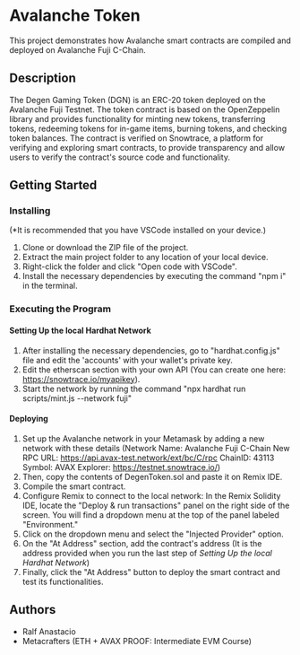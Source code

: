 # Avalanche Token

This project demonstrates how Avalanche smart contracts are compiled and deployed on Avalanche Fuji C-Chain.

## Description

The Degen Gaming Token (DGN) is an ERC-20 token deployed on the Avalanche Fuji Testnet. The token contract is based on the OpenZeppelin library and provides functionality for minting new tokens, transferring tokens, redeeming tokens for in-game items, burning tokens, and checking token balances. The contract is verified on Snowtrace, a platform for verifying and exploring smart contracts, to provide transparency and allow users to verify the contract's source code and functionality.

## Getting Started

### Installing

(*It is recommended that you have VSCode installed on your device.)

1. Clone or download the ZIP file of the project.
2. Extract the main project folder to any location of your local device.
3. Right-click the folder and click "Open code with VSCode".
4. Install the necessary dependencies by executing the command "npm i" in the terminal.

### Executing the Program

#### Setting Up the local Hardhat Network

1. After installing the necessary dependencies, go to "hardhat.config.js" file and edit the 'accounts' with your wallet's private key.
2. Edit the etherscan section with your own API (You can create one here: https://snowtrace.io/myapikey).
3. Start the network by running the command "npx hardhat run scripts/mint.js --network fuji"

#### Deploying
1. Set up the Avalanche network in your Metamask by adding a new network with these details (Network Name: Avalanche Fuji C-Chain New RPC URL: https://api.avax-test.network/ext/bc/C/rpc ChainID: 43113 Symbol: AVAX Explorer: https://testnet.snowtrace.io/)
2. Then, copy the contents of DegenToken.sol and paste it on Remix IDE.
3. Compile the smart contract.
4. Configure Remix to connect to the local network: In the Remix Solidity IDE, locate the "Deploy & run transactions" panel on the right side of the screen. You will find a dropdown menu at the top of the panel labeled "Environment."
5. Click on the dropdown menu and select the "Injected Provider" option.
6. On the "At Address" section, add the contract's address (It is the address provided when you run the last step of *Setting Up the local Hardhat Network*)
7. Finally, click the "At Address" button to deploy the smart contract and test its functionalities.


## Authors

- Ralf Anastacio
- Metacrafters (ETH + AVAX PROOF: Intermediate EVM Course)
